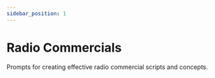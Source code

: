 ```yaml
---
sidebar_position: 1
---
```


# Radio Commercials

Prompts for creating effective radio commercial scripts and concepts.
